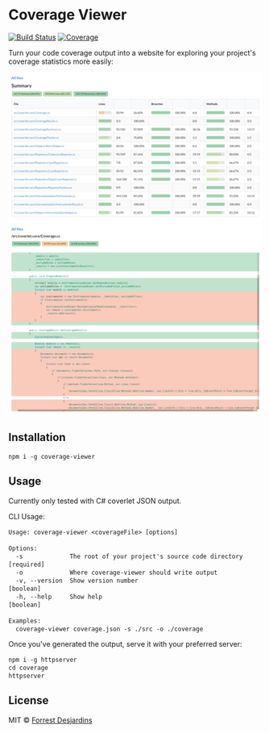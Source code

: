 # Coverage Viewer

[![Build Status][travis-image]][travis-url]
[![Coverage][coveralls-image]][coveralls-url]

Turn your code coverage output into a website for exploring your project's coverage statistics more easily:

![](assets/all-files.png)
![](assets/file.png)

## Installation

```
npm i -g coverage-viewer
```

## Usage

Currently only tested with C# coverlet JSON output.

CLI Usage:

```
Usage: coverage-viewer <coverageFile> [options]

Options:
  -s             The root of your project's source code directory     [required]
  -o             Where coverage-viewer should write output
  -v, --version  Show version number                                   [boolean]
  -h, --help     Show help                                             [boolean]

Examples:
  coverage-viewer coverage.json -s ./src -o ./coverage
```

Once you've generated the output, serve it with your preferred server:

```
npm i -g httpserver
cd coverage
httpserver
```

## License

MIT © [Forrest Desjardins](https://github.com/fdesjardins)

[travis-url]: https://travis-ci.org/fdesjardins/coverage-viewer
[travis-image]: https://img.shields.io/travis/fdesjardins/coverage-viewer.svg?style=flat
[coveralls-url]: https://coveralls.io/r/fdesjardins/coverage-viewer
[coveralls-image]: https://img.shields.io/coveralls/fdesjardins/coverage-viewer.svg?style=flat
